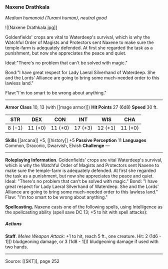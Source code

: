 ### Naxene Drathkala
_Medium humanoid (Turami human), neutral good_

![[Naxene Drathkala.jpg]]

Goldenfields' crops are vital to Waterdeep's survival, which is why the Watchful Order of Magists and Protectors sent Naxene to make sure the temple-farm is adequately defended. At first she regarded the task as a punishment, but now she appreciates the peace and quiet.

Ideal:"There's no problem that can't be solved with magic."

Bond:"I have great respect for Lady Laeral Silverhand of Waterdeep. She and the Lords' Alliance are going to bring some much-needed order to this lawless land."

Flaw:"I'm too smart to be wrong about anything."






---

**Armor Class** 10, 13 (with [[mage armor]])
**Hit Points** 27 (6d8)
**Speed** 30 ft.

| STR     | DEX     | CON     | INT     | WIS     | CHA     |
|---------|---------|---------|---------|---------|---------|
| 8 (-1) | 11 (+0) | 11 (+0) | 17 (+3) | 12 (+1) | 11 (+0) |

**Skills** [[arcana]] +5, [[history]] +5
**Passive Perception** 11
**Languages** Common, Draconic, Dwarvish, Elvish
**Challenge** —

---

**Roleplaying Information**. Goldenfields' crops are vital Waterdeep's survival, which is why the Watchful Order of Magists and Protectors sent Naxene to make sure the temple-farm is adequately defended. At first she regarded the task as a punishment, but now she appreciates the peace and quiet. Ideal: "There's no problem that can't be solved with magic." Bond: "I have great respect for Lady Laeral Silverhand of Waterdeep. She and the Lords' Alliance are going to bring some much-needed order to this lawless land." Flaw: "I'm too smart to be wrong about anything."

**Spellcasting.** Naxene casts one of the following spells, using Intelligence as the spellcasting ability (spell save DC 13; +5 to hit with spell attacks):

##### Actions
**Staff**. _Melee Weapon Attack:_ +1 to hit, reach 5 ft., one creature. Hit: 2 (1d6 - 1]]) bludgeoning damage, or 3 (1d8 - 1]]) bludgeoning damage if used with two hands.


---

Source: [[SKT]], page 252